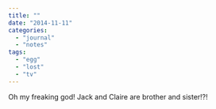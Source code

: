 ```yaml
---
title: ""
date: "2014-11-11"
categories: 
  - "journal"
  - "notes"
tags: 
  - "egg"
  - "lost"
  - "tv"
---
```


Oh my freaking god! Jack and Claire are brother and sister!?!
